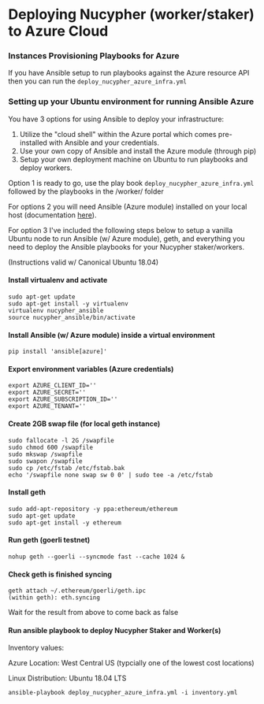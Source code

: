 # Deploying Nucypher (worker/staker) to Azure Cloud


### Instances Provisioning Playbooks for Azure

If you have Ansible setup to run playbooks against the Azure resource API then you can run the `deploy_nucypher_azure_infra.yml`


### Setting up your Ubuntu environment for running Ansible Azure

You have 3 options for using Ansible to deploy your infrastructure:

1. Utilize the "cloud shell" within the Azure portal which comes pre-installed with Ansible and your credentials.
2. Use your own copy of Ansible and install the Azure module (through pip)
3. Setup your own deployment machine on Ubuntu to run playbooks and deploy workers.

Option 1 is ready to go, use the play book `deploy_nucypher_azure_infra.yml` followed by the playbooks in the /worker/ folder

For options 2 you will need Ansible (Azure module) installed on your local host (documentation [here](https://docs.ansible.com/ansible/latest/scenario_guides/guide_azure.html)).

For option 3 I've included the following steps below to setup a vanilla Ubuntu node to run Ansible (w/ Azure module), geth, and everything you need to deploy the Ansible playbooks for your Nucypher staker/workers.

(Instructions valid w/ Canonical Ubuntu 18.04)


#### Install virtualenv and activate
```
sudo apt-get update
sudo apt-get install -y virtualenv
virtualenv nucypher_ansible
source nucypher_ansible/bin/activate
```
#### Install Ansible (w/ Azure module) inside a virtual environment
```
pip install 'ansible[azure]'
```
#### Export environment variables (Azure credentials)
```
export AZURE_CLIENT_ID=''
export AZURE_SECRET=''
export AZURE_SUBSCRIPTION_ID=''
export AZURE_TENANT=''
```
#### Create 2GB swap file (for local geth instance)
```
sudo fallocate -l 2G /swapfile
sudo chmod 600 /swapfile
sudo mkswap /swapfile
sudo swapon /swapfile
sudo cp /etc/fstab /etc/fstab.bak
echo '/swapfile none swap sw 0 0' | sudo tee -a /etc/fstab
```
#### Install geth
```
sudo add-apt-repository -y ppa:ethereum/ethereum
sudo apt-get update
sudo apt-get install -y ethereum
```
#### Run geth (goerli testnet)
```
nohup geth --goerli --syncmode fast --cache 1024 &
```
#### Check geth is finished syncing
```
geth attach ~/.ethereum/goerli/geth.ipc
(within geth): eth.syncing
```
Wait for the result from above to come back as false
#### Run ansible playbook to deploy Nucypher Staker and Worker(s)

Inventory values: 

Azure Location: West Central US (typcially one of the lowest cost locations)

Linux Distribution: Ubuntu 18.04 LTS
```
ansible-playbook deploy_nucypher_azure_infra.yml -i inventory.yml
```
